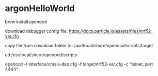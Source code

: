 # argonHelloWorld

brew install openocd

download debugger config file: https://docs.particle.io/assets/files/nrf52-var.cfg

copy file from download folder to: /usr/local/share/openocd/scripts/target

cd /usr/local/share/openocd/scripts

openocd -f interface/cmsis-dap.cfg -f target/nrf52-var.cfg -c "telnet_port 4444"